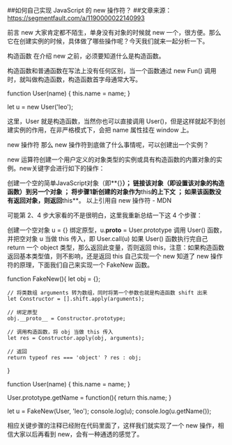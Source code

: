 ##如何自己实现 JavaScript 的 new 操作符？
##文章来源：https://segmentfault.com/a/1190000022140993

前言
new 大家肯定都不陌生，单身没有对象的时候就 new 一个，很方便。那么它在创建实例的时候，具体做了哪些操作呢？今天我们就来一起分析一下。

构造函数
在介绍 new 之前，必须要知道什么是构造函数。

构造函数和普通函数在写法上没有任何区别，当一个函数通过 new Fun() 调用时，就叫做构造函数，构造函数首字母通常大写。

function User(name) {
    this.name = name;
}

let u = new User('leo');


这里，User 就是构造函数，当然你也可以直接调用 User()，但是这样就起不到创建实例的作用，在非严格模式下，会把 name 属性挂在 window 上。

new 操作符
那么 new 操作符到底做了什么事情呢，可以创建出一个实例？

new 运算符创建一个用户定义的对象类型的实例或具有构造函数的内置对象的实例。new关键字会进行如下的操作：

创建一个空的简单JavaScript对象（即**{}**）；
链接该对象（即设置该对象的构造函数）到另一个对象 ；
将步骤1新创建的对象作为**this**的上下文 ；
如果该函数没有返回对象，则返回**this**。
以上引用自 new 操作符 - MDN

可能第 2、4 步大家看的不是很明白，这里我重新总结一下这 4 个步骤：

创建一个空对象 u = {}
绑定原型，u.__proto__ = User.prototype
调用 User() 函数，并把空对象 u 当做 this 传入，即 User.call(u)
如果 User() 函数执行完自己 return 一个 object 类型，那么返回此变量，否则返回 this，注意：如果构造函数返回基本类型值，则不影响，还是返回 this
自己实现一个 new
知道了 new 操作符的原理，下面我们自己来实现一个 FakeNew 函数。


function FakeNew(){
    let obj = {};
  
    // 将类数组 arguments 转为数组，同时将第一个参数也就是构造函数 shift 出来
    let Constructor = [].shift.apply(arguments);  

    // 绑定原型
    obj.__proto__ = Constructor.prototype;    
  
    // 调用构造函数，将 obj 当做 this 传入
    let res = Constructor.apply(obj, arguments);    

    // 返回
    return typeof res === 'object' ? res : obj;   
}

function User(name) {
    this.name = name;
}

User.prototype.getName = function(){
    return this.name;
}

let u = FakeNew(User, 'leo');
console.log(u);
console.log(u.getName());


相应关键步骤的注释已经附在代码里面了，这样我们就实现了一个 new 操作，相信大家以后再看到 new，会有一种通透的感觉了。
